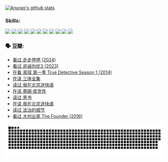 
[![Anurag's github stats](https://github-readme-stats.vercel.app/api?username=w940853815)](https://github.com/anuraghazra/github-readme-stats)

### Skills:

<code><img height="32" src="https://cdn.jsdelivr.net/npm/simple-icons@v5/icons/python.svg"></code>
<code><img height="32" src="https://cdn.jsdelivr.net/npm/simple-icons@v5/icons/javascript.svg"></code>
<code><img height="32" src="https://cdn.jsdelivr.net/npm/simple-icons@v5/icons/django.svg"></code>
<code><img height="32" src="https://cdn.jsdelivr.net/npm/simple-icons@v5/icons/flask.svg"></code>
<code><img height="32" src="https://cdn.jsdelivr.net/npm/simple-icons@v5/icons/vuetify.svg"></code>
<code><img height="32" src="https://cdn.jsdelivr.net/npm/simple-icons@v5/icons/git.svg"></code>
<code><img height="32" src="https://cdn.jsdelivr.net/npm/simple-icons@v5/icons/docker.svg"></code>
<code><img height="32" src="https://cdn.jsdelivr.net/npm/simple-icons@v5/icons/postgresql.svg"></code>
<code><img height="32" src="https://cdn.jsdelivr.net/npm/simple-icons@v5/icons/elasticsearch.svg"></code>
<code><img height="32" src="https://cdn.jsdelivr.net/npm/simple-icons@v5/icons/macos.svg"></code>
<code><img height="32" src="https://cdn.jsdelivr.net/npm/simple-icons@v5/icons/linux.svg"></code>

### 🗣 豆瓣:

<!-- DOUBAN-ACTIVITIES:START -->
- [看过 走走停停‎ (2024)](https://www.douban.com/people/136069238/status/4684430230/?_i=24062654)
- [看过 非诚勿扰3‎ (2023)](https://www.douban.com/people/136069238/status/4676324100/?_i=24062654)
- [在看 真探 第一季 True Detective Season 1‎ (2014)](https://www.douban.com/people/136069238/status/4673382852/?_i=24062654)
- [在读 三体全集](https://www.douban.com/people/136069238/status/4672842521/?_i=24062654)
- [读过 我在北京送快递](https://www.douban.com/people/136069238/status/4672842036/?_i=24062654)
- [在读 蒂姆·库克传](https://www.douban.com/people/136069238/status/4663517053/?_i=24062654)
- [读过 黑书](https://www.douban.com/people/136069238/status/4663516022/?_i=24062654)
- [在读 我在北京送快递](https://www.douban.com/people/136069238/status/4658098365/?_i=24062654)
- [读过 法治的细节](https://www.douban.com/people/136069238/status/4657347558/?_i=24062654)
- [看过 大创业家 The Founder‎ (2016)](https://www.douban.com/people/136069238/status/4649667693/?_i=24062654)
<!-- DOUBAN-ACTIVITIES:END -->


![Snake animation](https://raw.githubusercontent.com/w940853815/w940853815/output/github-contribution-grid-snake.svg)

<!--
**w940853815/w940853815** is a ✨ _special_ ✨ repository because its `README.md` (this file) appears on your GitHub profile.

Here are some ideas to get you started:

- 🔭 I’m currently working on ...
- 🌱 I’m currently learning ...
- 👯 I’m looking to collaborate on ...
- 🤔 I’m looking for help with ...
- 💬 Ask me about ...
- 📫 How to reach me: ...
- 😄 Pronouns: ...
- ⚡ Fun fact: ...
-->
